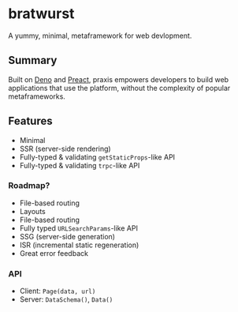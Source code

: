 # bratwurst

A yummy, minimal, metaframework for web devlopment.

## Summary

Built on [Deno](https://deno.com) and [Preact](https://preactjs.com), praxis empowers developers to build web applications that use the platform, without the complexity of popular metaframeworks.

## Features

- Minimal
- SSR (server-side rendering)
- Fully-typed & validating `getStaticProps`-like API
- Fully-typed & validating `trpc`-like API

### Roadmap?

- File-based routing
- Layouts
- File-based routing
- Fully typed `URLSearchParams`-like API
- SSG (server-side generation)
- ISR (incremental static regeneration)
- Great error feedback

### API

- Client: `Page(data, url)`
- Server: `DataSchema()`, `Data()`
